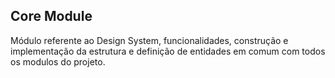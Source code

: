 ## Core Module

Módulo referente ao Design System, funcionalidades, construção e implementação da estrutura e definição de entidades em comum com todos os modulos do projeto.